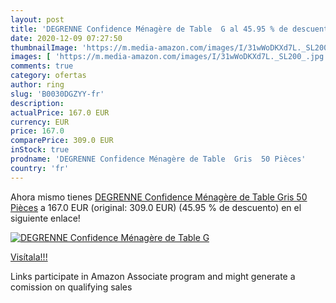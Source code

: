 ```yaml
---
layout: post
title: 'DEGRENNE Confidence Ménagère de Table  G al 45.95 % de descuento'
date: 2020-12-09 07:27:50
thumbnailImage: 'https://m.media-amazon.com/images/I/31wWoDKXd7L._SL200_.jpg'
images: [ 'https://m.media-amazon.com/images/I/31wWoDKXd7L._SL200_.jpg' ]
comments: true
category: ofertas
author: ring
slug: 'B0030DGZYY-fr'
description:
actualPrice: 167.0 EUR
currency: EUR
price: 167.0
comparePrice: 309.0 EUR
inStock: true
prodname: 'DEGRENNE Confidence Ménagère de Table  Gris  50 Pièces'
country: 'fr'
---
```


Ahora mismo tienes [DEGRENNE Confidence Ménagère de Table  Gris  50 Pièces](https://www.amazon.fr/dp/B0030DGZYY/?tag=tolees0d-21) a 167.0 EUR (original: 309.0 EUR) (45.95 %  de descuento) en el siguiente enlace!

[![DEGRENNE Confidence Ménagère de Table  G](https://m.media-amazon.com/images/I/31wWoDKXd7L._SL200_.jpg)](https://www.amazon.fr/dp/B0030DGZYY/?tag=tolees0d-21)

[Visítala!!!](https://www.amazon.fr/dp/B0030DGZYY/?tag=tolees0d-21)

Links participate in Amazon Associate program and might generate a comission on qualifying sales
